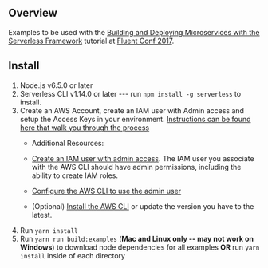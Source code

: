 ## Overview

Examples to be used with the [Building and Deploying Microservices with the Serverless Framework](https://conferences.oreilly.com/fluent/fl-ca/public/schedule/detail/58496) tutorial at [Fluent Conf 2017](https://conferences.oreilly.com/fluent/fl-ca).

## Install

1. Node.js v6.5.0 or later
2. Serverless CLI v1.14.0 or later --- run `npm install -g serverless` to install.
3. Create an AWS Account, create an IAM user with Admin access and setup the Access Keys in your environment. [Instructions can be found here that walk you through the process](https://serverless.com/framework/docs/providers/aws/guide/credentials/)
	- Additional Resources:
    - [Create an IAM user with admin access](http://docs.aws.amazon.com/IAM/latest/UserGuide/getting-started_create-admin-group.html).
    The IAM user you associate with the AWS CLI should have admin permissions, including the ability to create IAM roles.

    - [Configure the AWS CLI to use the admin user](http://docs.aws.amazon.com/cli/latest/reference/configure/)

    - (Optional) [Install the AWS CLI](http://docs.aws.amazon.com/cli/latest/userguide/installing.html) or update the version you have to the latest.
4. Run `yarn install`
5. Run `yarn run build:examples` (**Mac and Linux only -- may not work on Windows**) to download node dependencies for all examples **OR** run `yarn install` inside of each directory



